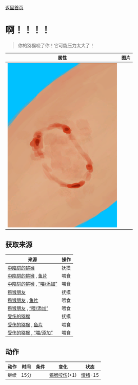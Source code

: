 [返回首页](index.md)  
# 啊！！！！  
> 你的猕猴咬了你！它可能压力太大了！  
  
  属性  |   图片   
 ----  |  ----:   
   |  ![](Sprite/MacaqueBite.png)   
  
## 获取来源  
来源  |  操作  
----  |  ----  
[中陷阱的猕猴](CageTrapMacaque.md)  |  抚摸  
[中陷阱的猕猴](CageTrapMacaque.md) , [鱼片](FishSlices.md)  |  喂食  
[中陷阱的猕猴](CageTrapMacaque.md) , [“喂/添加”](tag_Feed.md)  |  喂食  
[猕猴朋友](MacaqueFriend.md)  |  抚摸  
[猕猴朋友](MacaqueFriend.md) , [鱼片](FishSlices.md)  |  喂食  
[猕猴朋友](MacaqueFriend.md) , [“喂/添加”](tag_Feed.md)  |  喂食  
[受伤的猕猴](MacaqueWounded.md)  |  抚摸  
[受伤的猕猴](MacaqueWounded.md) , [鱼片](FishSlices.md)  |  喂食  
[受伤的猕猴](MacaqueWounded.md) , [“喂/添加”](tag_Feed.md)  |  喂食  
## 动作  
动作  |  时间  |  条件  |  变化  |  状态  
----  |  ----  |  ----  |  ----  |  ----  
继续  |  15分  |    |  [猕猴咬伤](W_MacaqueBite.md)(+1)  |  [情绪](Morale.md)-15  

